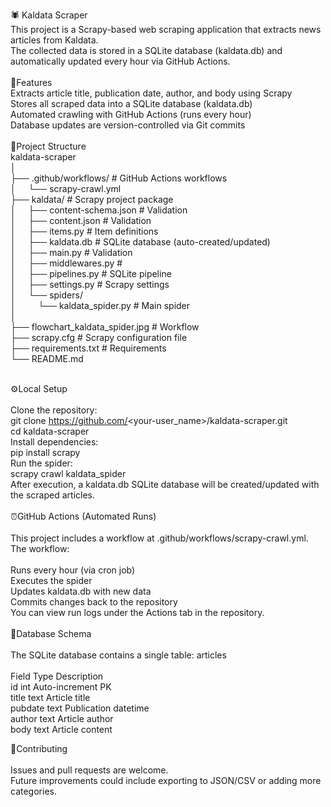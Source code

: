 🕷️ Kaldata Scraper 
<br />
This project is a Scrapy-based web scraping application that extracts news articles from Kaldata.<br />
The collected data is stored in a SQLite database (kaldata.db) and automatically updated every hour via GitHub Actions.<br />
<br />
🚀Features 
<br />
Extracts article title, publication date, author, and body using Scrapy<br />
Stores all scraped data into a SQLite database (kaldata.db)<br />
Automated crawling with GitHub Actions (runs every hour)<br />
Database updates are version-controlled via Git commits<br />
<br />
📂Project Structure <br />
kaldata-scraper<br />
│<br />
├── .github/workflows/             # GitHub Actions workflows<br />
│ &nbsp; &nbsp;  └── scrapy-crawl.yml<br />
├── kaldata/                      # Scrapy project package<br />
│  &nbsp; &nbsp; ├── content-schema.json        # Validation<br />
│  &nbsp; &nbsp; ├── content.json               # Validation<br />
│  &nbsp; &nbsp;  ├── items.py                  # Item definitions<br />
│  &nbsp; &nbsp;  ├── kaldata.db                # SQLite database (auto-created/updated)<br />
│  &nbsp; &nbsp;  ├── main.py                   # Validation<br />
│  &nbsp; &nbsp;  ├── middlewares.py            # <br />
│  &nbsp; &nbsp;  ├── pipelines.py              # SQLite pipeline<br />
│  &nbsp; &nbsp;  ├── settings.py               # Scrapy settings<br />
│  &nbsp; &nbsp;  └── spiders/<br />
│  &nbsp; &nbsp; &nbsp; &nbsp;      └── kaldata_spider.py      # Main spider<br />
│<br />
├── flowchart_kaldata_spider.jpg   # Workflow<br />
├── scrapy.cfg                    # Scrapy configuration file<br />
├── requirements.txt               # Requirements<br />
└── README.md<br />
<br />

⚙️Local Setup  <br />
<br />
Clone the repository:<br />
git clone https://github.com/<your-user_name>/kaldata-scraper.git<br />
cd kaldata-scraper<br />
Install dependencies:<br />
pip install scrapy<br />
Run the spider:<br />
scrapy crawl kaldata_spider<br />
After execution, a kaldata.db SQLite database will be created/updated with the scraped articles.<br />
<br />
⏰GitHub Actions (Automated Runs)  <br />
<br />
This project includes a workflow at .github/workflows/scrapy-crawl.yml.<br />
The workflow:<br />
<br />
Runs every hour (via cron job)<br />
Executes the spider<br />
Updates kaldata.db with new data<br />
Commits changes back to the repository<br />
You can view run logs under the Actions tab in the repository.<br />
<br />
📝Database Schema  <br />
<br />
The SQLite database contains a single table: articles<br />
<br />
Field	Type	Description<br />
id	int	Auto-increment PK<br />
title	text	Article title<br />
pubdate	text	Publication datetime<br />
author	text	Article author<br />
body	text	Article content<br />

🔧Contributing <br />
<br />
Issues and pull requests are welcome.<br />
Future improvements could include exporting to JSON/CSV or adding more categories.<br />
